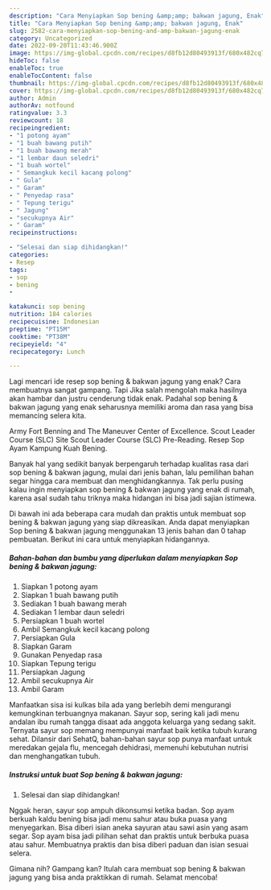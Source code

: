 ```yaml
---
description: "Cara Menyiapkan Sop bening &amp;amp; bakwan jagung, Enak"
title: "Cara Menyiapkan Sop bening &amp;amp; bakwan jagung, Enak"
slug: 2582-cara-menyiapkan-sop-bening-and-amp-bakwan-jagung-enak
category: Uncategorized
date: 2022-09-20T11:43:46.900Z
image: https://img-global.cpcdn.com/recipes/d8fb12d80493913f/680x482cq70/sop-bening-bakwan-jagung-foto-resep-utama.jpg
hideToc: false
enableToc: true
enableTocContent: false
thumbnail: https://img-global.cpcdn.com/recipes/d8fb12d80493913f/680x482cq70/sop-bening-bakwan-jagung-foto-resep-utama.jpg
cover: https://img-global.cpcdn.com/recipes/d8fb12d80493913f/680x482cq70/sop-bening-bakwan-jagung-foto-resep-utama.jpg
author: Admin
authorAv: notfound
ratingvalue: 3.3
reviewcount: 18
recipeingredient:
- "1 potong ayam"
- "1 buah bawang putih"
- "1 buah bawang merah"
- "1 lembar daun seledri"
- "1 buah wortel"
- " Semangkuk kecil kacang polong"
- " Gula"
- " Garam"
- " Penyedap rasa"
- " Tepung terigu"
- " Jagung"
- "secukupnya Air"
- " Garam"
recipeinstructions:

- "Selesai dan siap dihidangkan!"
categories:
- Resep
tags:
- sop
- bening
- 

katakunci: sop bening  
nutrition: 184 calories
recipecuisine: Indonesian
preptime: "PT15M"
cooktime: "PT38M"
recipeyield: "4"
recipecategory: Lunch

---
```



Lagi mencari ide resep sop bening &amp; bakwan jagung yang enak? Cara membuatnya sangat gampang. Tapi Jika salah mengolah maka hasilnya akan hambar dan justru cenderung tidak enak. Padahal sop bening &amp; bakwan jagung yang enak seharusnya memiliki aroma dan rasa yang bisa memancing selera kita.


Army Fort Benning and The Maneuver Center of Excellence. Scout Leader Course (SLC) Site Scout Leader Course (SLC) Pre-Reading. Resep Sop Ayam Kampung Kuah Bening.

Banyak hal yang sedikit banyak berpengaruh terhadap kualitas rasa dari sop bening &amp; bakwan jagung, mulai dari jenis bahan, lalu pemilihan bahan segar hingga cara membuat dan menghidangkannya. Tak perlu pusing kalau ingin menyiapkan sop bening &amp; bakwan jagung yang enak di rumah, karena asal sudah tahu triknya maka hidangan ini bisa jadi sajian istimewa.


Di bawah ini ada beberapa cara mudah dan praktis untuk membuat sop bening &amp; bakwan jagung yang siap dikreasikan. Anda dapat menyiapkan Sop bening &amp; bakwan jagung menggunakan 13 jenis bahan dan 0 tahap pembuatan. Berikut ini cara untuk menyiapkan hidangannya.

<!--inarticleads1-->

##### Bahan-bahan dan bumbu yang diperlukan dalam menyiapkan Sop bening &amp; bakwan jagung:

1. Siapkan 1 potong ayam
1. Siapkan 1 buah bawang putih
1. Sediakan 1 buah bawang merah
1. Sediakan 1 lembar daun seledri
1. Persiapkan 1 buah wortel
1. Ambil  Semangkuk kecil kacang polong
1. Persiapkan  Gula
1. Siapkan  Garam
1. Gunakan  Penyedap rasa
1. Siapkan  Tepung terigu
1. Persiapkan  Jagung
1. Ambil secukupnya Air
1. Ambil  Garam


Manfaatkan sisa isi kulkas bila ada yang berlebih demi mengurangi kemungkinan terbuangnya makanan. Sayur sop, sering kali jadi menu andalan ibu rumah tangga disaat ada anggota keluarga yang sedang sakit. Ternyata sayur sop memang mempunyai manfaat baik ketika tubuh kurang sehat. Dilansir dari SehatQ, bahan-bahan sayur sop punya manfaat untuk meredakan gejala flu, mencegah dehidrasi, memenuhi kebutuhan nutrisi dan menghangatkan tubuh. 

<!--inarticleads2-->

##### Instruksi untuk buat Sop bening &amp; bakwan jagung:


1. Selesai dan siap dihidangkan!

Nggak heran, sayur sop ampuh dikonsumsi ketika badan. Sop ayam berkuah kaldu bening bisa jadi menu sahur atau buka puasa yang menyegarkan. Bisa diberi isian aneka sayuran atau sawi asin yang asam segar. Sop ayam bisa jadi pilihan sehat dan praktis untuk berbuka puasa atau sahur. Membuatnya praktis dan bisa diberi paduan dan isian sesuai selera. 

Gimana nih? Gampang kan? Itulah cara membuat sop bening &amp; bakwan jagung yang bisa anda praktikkan di rumah. Selamat mencoba!
